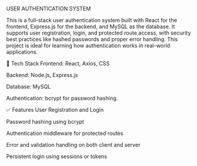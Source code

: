  USER AUTHENTICATION SYSTEM 

This is a full-stack user authentication system built with React for the frontend, Express.js for the backend, and MySQL as the database.
It supports user registration, login, and protected route access, with security best practices like hashed passwords and proper error handling. 
This project is ideal for learning how authentication works in real-world applications.


🔧 Tech Stack
Frontend: React, Axios, CSS

Backend: Node.js, Express.js

Database: MySQL

Authentication: bcrypt for password hashing.


✅ Features
User Registration and Login

Password hashing using bcrypt

Authentication middleware for protected routes

Error and validation handling on both client and server

Persistent login using sessions or tokens

